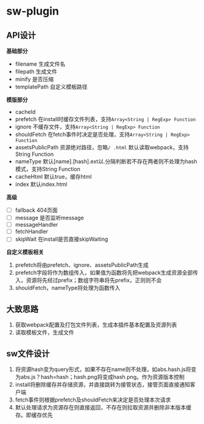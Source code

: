 # sw-plugin

## API设计

**基础部分**

* filename 生成文件名
* filepath 生成文件
* minify 是否压缩
* templatePath 自定义模板路径

**模版部分**

* cacheId
* prefetch 在install时缓存文件列表，支持`Array<String | RegExp> Function`
* ignore 不缓存文件，支持`Array<String | RegExp> Function`
* shouldFetch 在fetch事件时决定是否处理，支持`Array<String | RegExp> Function`
* assetsPublicPath 资源绝对路径，忽略`/ .html` 默认读取webpack，支持String Function
* nameType 默认[name].[hash].ext以.分隔判断若不存在两者则不处理为hash模式，支持String Function
* cacheHtml 默认true，缓存html
* index 默认index.html

**高级**

- [ ] fallback 404页面
- [ ] message 是否监听message
- [ ] messageHandler
- [ ] fetchHandler
- [ ] skipWait 在install是否直接skipWaiting

**自定义模板相关**

1. prefetch将由prefetch、ignore、assetsPublicPath生成
2. prefetch字段将作为数组传入，如果值为函数将先把webpack生成资源全部传入，资源将先经过prefix；数组字符串将先prefix，正则则不会
3. shouldFetch，nameType将处理为函数传入

## 大致思路

1. 获取webpack配置及打包文件列表，生成本插件基本配置及资源列表
2. 读取模板文件，生成文件

## sw文件设计

1. 将资源hash变为query形式，如果不存在name则不处理，如abs.hash.js将变为abs.js？hash=hash；hash.png将变成hash.png。作为资源版本控制
2. install将删除缓存并存储资源，并直接跳转为接管状态，接管页面直接通知客户端
3. fetch事件则根据prefetch及shouldFetch来决定是否处理本次请求
4. 默认处理请求为资源存在则直接返回，不存在则拉取资源并删除非本版本缓存。即缓存优先
